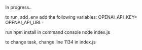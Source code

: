 In progress..

to run,
add .env
add the following variables:
OPENAI_API_KEY=
OPENAI_API_URL=

run npm install in command console
node index.js

to change task, change line 1134 in index.js

